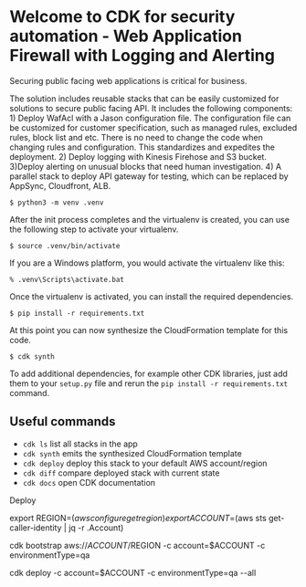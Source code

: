 
# Welcome to CDK for security automation - Web Application Firewall with Logging and Alerting

Securing public facing web applications is critical for business. 

The solution includes reusable stacks that can be easily customized for solutions to secure public facing API. It includes the following components: 1) Deploy WafAcl with a Jason configuration file. The configuration file can be customized for customer specification, such as managed rules, excluded rules, block list and etc. There is no need to change the code when changing rules and configuration. This standardizes and expedites the deployment. 2) Deploy logging with Kinesis Firehose and S3 bucket. 3)Deploy alerting on unusual blocks that need human investigation. 4) A parallel stack to deploy API gateway for testing, which can be replaced by AppSync, Cloudfront, ALB.

```
$ python3 -m venv .venv
```

After the init process completes and the virtualenv is created, you can use the following
step to activate your virtualenv.

```
$ source .venv/bin/activate
```

If you are a Windows platform, you would activate the virtualenv like this:

```
% .venv\Scripts\activate.bat
```

Once the virtualenv is activated, you can install the required dependencies.

```
$ pip install -r requirements.txt
```

At this point you can now synthesize the CloudFormation template for this code.

```
$ cdk synth
```

To add additional dependencies, for example other CDK libraries, just add
them to your `setup.py` file and rerun the `pip install -r requirements.txt`
command.

## Useful commands

 * `cdk ls`          list all stacks in the app
 * `cdk synth`       emits the synthesized CloudFormation template
 * `cdk deploy`      deploy this stack to your default AWS account/region
 * `cdk diff`        compare deployed stack with current state
 * `cdk docs`        open CDK documentation


Deploy

export REGION=$(aws configure get region)
export ACCOUNT=$(aws sts get-caller-identity | jq -r .Account)

cdk bootstrap aws://$ACCOUNT/$REGION -c account=$ACCOUNT -c environmentType=qa

cdk deploy -c account=$ACCOUNT -c environmentType=qa --all
